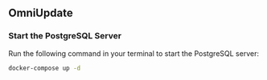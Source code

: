## OmniUpdate



### Start the PostgreSQL Server
Run the following command in your terminal to start the PostgreSQL server:
```bash
docker-compose up -d
```
